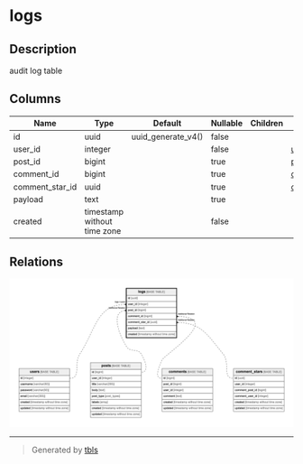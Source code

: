 # logs

## Description

audit log table

## Columns

| Name | Type | Default | Nullable | Children | Parents | Comment |
| ---- | ---- | ------- | -------- | -------- | ------- | ------- |
| id | uuid | uuid_generate_v4() | false |  |  |  |
| user_id | integer |  | false |  | [users](users.md) |  |
| post_id | bigint |  | true |  | [posts](posts.md) |  |
| comment_id | bigint |  | true |  | [comments](comments.md) |  |
| comment_star_id | uuid |  | true |  | [comment_stars](comment_stars.md) |  |
| payload | text |  | true |  |  |  |
| created | timestamp without time zone |  | false |  |  |  |

## Relations

![er](logs.png)

---

> Generated by [tbls](https://github.com/k1LoW/tbls)
